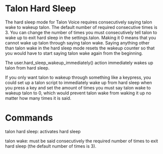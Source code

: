 # Talon Hard Sleep
The hard sleep mode for Talon Voice requires consecutively saying talon wake to wakeup talon. The default number of required consecutive times is 3. You can change the number of times you must consecutively tell talon to wake up to exit hard sleep in the settings.talon. Making it 0 means that you cannot wake up talon through saying talon wake. Saying anything other than talon wake in the hard sleep mode resets the wakeup counter so that you would have to start saying talon wake again from the beginning. 

The user.hard_sleep_wakeup_immediately() action immediately wakes up talon from hard sleep.

If you only want talon to wakeup through something like a keypress, you could set up a talon script to immediately wake up from hard sleep when you press a key and set the amount of times you must say talon wake to wakeup talon to 0, which would prevent talon wake from waking it up no matter how many times it is said.

# Commands
talon hard sleep: activates hard sleep

talon wake: must be said consecutively the required number of times to exit hard sleep (the default number of times is 3). 
